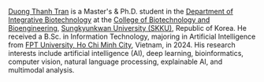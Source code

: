 <a href="https://duongttr.github.io/">Duong Thanh Tran<a> is a Master's & Ph.D. student in the <a href="https://skb.skku.edu/eng_gene/index.do">Department of Integrative Biotechnology</a> at the <a href="https://biotech.skku.edu/eng_biotech/index.do">College of Biotechnology and Bioengineering</a>, <a href="https://www.skku.edu/eng/">Sungkyunkwan University (SKKU)</a>, Republic of Korea. He received a B.Sc. in Information Technology, majoring in Artificial Intelligence from <a href="https://hcmuni.fpt.edu.vn/en-US/home">FPT University, Ho Chi Minh City</a>, Vietnam, in 2024. His research interests include artificial intelligence (AI), deep learning, bioinformatics, computer vision, natural language processing, explainable AI, and multimodal analysis.
